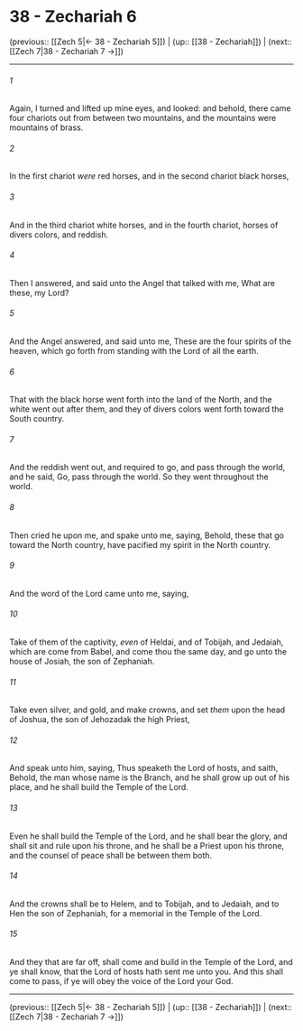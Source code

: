 # 38 - Zechariah 6

(previous:: [[Zech 5|← 38 - Zechariah 5]]) | (up:: [[38 - Zechariah]]) | (next:: [[Zech 7|38 - Zechariah 7 →]])

***


###### 1 
Again, I turned and lifted up mine eyes, and looked: and behold, there came four chariots out from between two mountains, and the mountains were mountains of brass. 

###### 2 
In the first chariot _were_ red horses, and in the second chariot black horses, 

###### 3 
And in the third chariot white horses, and in the fourth chariot, horses of divers colors, and reddish. 

###### 4 
Then I answered, and said unto the Angel that talked with me, What are these, my Lord? 

###### 5 
And the Angel answered, and said unto me, These are the four spirits of the heaven, which go forth from standing with the Lord of all the earth. 

###### 6 
That with the black horse went forth into the land of the North, and the white went out after them, and they of divers colors went forth toward the South country. 

###### 7 
And the reddish went out, and required to go, and pass through the world, and he said, Go, pass through the world. So they went throughout the world. 

###### 8 
Then cried he upon me, and spake unto me, saying, Behold, these that go toward the North country, have pacified my spirit in the North country. 

###### 9 
And the word of the Lord came unto me, saying, 

###### 10 
Take of them of the captivity, _even_ of Heldai, and of Tobijah, and Jedaiah, which are come from Babel, and come thou the same day, and go unto the house of Josiah, the son of Zephaniah. 

###### 11 
Take even silver, and gold, and make crowns, and set _them_ upon the head of Joshua, the son of Jehozadak the high Priest, 

###### 12 
And speak unto him, saying, Thus speaketh the Lord of hosts, and saith, Behold, the man whose name is the Branch, and he shall grow up out of his place, and he shall build the Temple of the Lord. 

###### 13 
Even he shall build the Temple of the Lord, and he shall bear the glory, and shall sit and rule upon his throne, and he shall be a Priest upon his throne, and the counsel of peace shall be between them both. 

###### 14 
And the crowns shall be to Helem, and to Tobijah, and to Jedaiah, and to Hen the son of Zephaniah, for a memorial in the Temple of the Lord. 

###### 15 
And they that are far off, shall come and build in the Temple of the Lord, and ye shall know, that the Lord of hosts hath sent me unto you. And this shall come to pass, if ye will obey the voice of the Lord your God.

***

(previous:: [[Zech 5|← 38 - Zechariah 5]]) | (up:: [[38 - Zechariah]]) | (next:: [[Zech 7|38 - Zechariah 7 →]])
